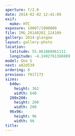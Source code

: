 ```yaml
---
aperture: f/2.0
date: 2014-02-02 12:41:09
exif:
  make: HTC
exposure: 10007/1000000
file: IMG_20140202_124109
gallery: 2014-glasgow
layout: gallery-photo
location:
  latitude: 55.861888861111
  longitude: -4.2492761388889
model: One S
next: a82d539
ordering: 6
previous: f017173
sizes:
  640w:
    height: 362
    width: 640
  200x200:
    height: 200
    width: 200
  96x96:
    height: 96
    width: 96
title: 
---
```

